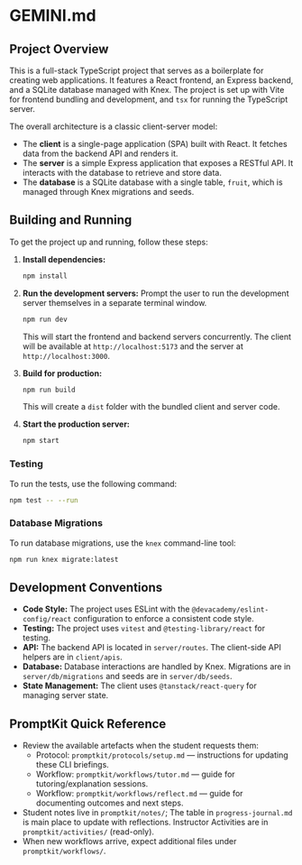# GEMINI.md

## Project Overview

This is a full-stack TypeScript project that serves as a boilerplate for creating web applications. It features a React frontend, an Express backend, and a SQLite database managed with Knex. The project is set up with Vite for frontend bundling and development, and `tsx` for running the TypeScript server.

The overall architecture is a classic client-server model:
- The **client** is a single-page application (SPA) built with React. It fetches data from the backend API and renders it.
- The **server** is a simple Express application that exposes a RESTful API. It interacts with the database to retrieve and store data.
- The **database** is a SQLite database with a single table, `fruit`, which is managed through Knex migrations and seeds.

## Building and Running

To get the project up and running, follow these steps:

1.  **Install dependencies:**
    ```bash
    npm install
    ```

2.  **Run the development servers:**
    Prompt the user to run the development server themselves in a separate terminal window.

    ```bash
    npm run dev
    ```
    This will start the frontend and backend servers concurrently. The client will be available at `http://localhost:5173` and the server at `http://localhost:3000`.

3.  **Build for production:**
    ```bash
    npm run build
    ```
    This will create a `dist` folder with the bundled client and server code.

4.  **Start the production server:**
    ```bash
    npm start
    ```

### Testing

To run the tests, use the following command:
```bash
npm test -- --run
```

### Database Migrations

To run database migrations, use the `knex` command-line tool:
```bash
npm run knex migrate:latest
```

## Development Conventions

- **Code Style:** The project uses ESLint with the `@devacademy/eslint-config/react` configuration to enforce a consistent code style.
- **Testing:** The project uses `vitest` and `@testing-library/react` for testing.
- **API:** The backend API is located in `server/routes`. The client-side API helpers are in `client/apis`.
- **Database:** Database interactions are handled by Knex. Migrations are in `server/db/migrations` and seeds are in `server/db/seeds`.
- **State Management:** The client uses `@tanstack/react-query` for managing server state.

## PromptKit Quick Reference
- Review the available artefacts when the student requests them:
  - Protocol: `promptkit/protocols/setup.md` — instructions for updating these CLI briefings.
  - Workflow: `promptkit/workflows/tutor.md` — guide for tutoring/explanation sessions.
  - Workflow: `promptkit/workflows/reflect.md` — guide for documenting outcomes and next steps.
- Student notes live in `promptkit/notes/`; The table in `progress-journal.md` is main place to update with reflections. Instructor Activities are in `promptkit/activities/` (read-only).
- When new workflows arrive, expect additional files under `promptkit/workflows/`.